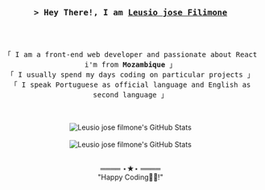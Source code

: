 <!-- Profile Views Counter -->


<!-- Intro  -->
<h3 align="center">
        <samp>&gt; Hey There!, I am
                <b><a target="_blank" href="https://shahriarshafin.me/">Leusio jose Filimone</a></b>
        </samp>
        
</h3>
<br>

<p align="center">
        <!-- Organisation  -->
        <samp>  
                <br>
                「 I am a front-end web developer and passionate about React i'm from <b>Mozambique</b> 」
                <br>
               「  I usually spend my days coding on particular projects 」
                <br>
                「 I speak Portuguese as official language and English as second language 」
                <br>
                 <br>
        </samp>        
</p>
    <p align="center">
        <br>
        <!-- Activity Widget -->
        <img alt="Leusio jose filmone's GitHub Stats"
                src="https://github-readme-stats.vercel.app/api?username=Leusiojosefilimone&show_icons=true&theme=white" />
        <br>
        <br>
           <img alt="Leusio jose filmone's GitHub Stats"
                src="https://github-readme-stats.vercel.app/api/top-langs/?username=Leusiojosefilimone&layout=compact" />
         <br>
       
</details>
<br>

<!-- Footer -->
<samp>
    <p align="center">
        ════ ⋆★⋆ ════
        <br>
        "Happy Coding👨‍💻!"
    </p>

